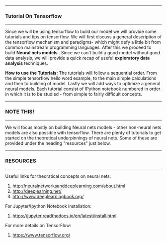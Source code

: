 -----
### Tutorial On Tensorflow
-----

<span> 
<p>Since we will be using tensorflow to build our model we will provide some tutorials and tips on tensorflow.
We will first discuss a general description of the tensorflow mechanism and paradigms- which might defy a little bit from common mainstream programming languages. After this  we proceed to build  <b> Neural nets models</b> . Since we can't build a good model without good data analysis, we will provide a quick recap of useful <b>exploratory data analysis</b> techniques.</p>
<p>
<b>How to use the Tutorials: </b>
The tutorials will follow a sequential order. From the simple tensorflow hello word example,  to the main simple calculations and then to building of model. Lastly we will add ways to optimize a general neural models. Each tutorial consist of IPython notebook numbered in order in which it is to be studied - from simple to fairly difficult concepts.
</p>

--------------
### NOTE THIS!
--------------
We will focus mostly on building  Neural nets models - other non-neural nets models are also possible with tensorflow. There are plenty of tutorials to get started on the theoretical underpinnings of neural nets. Some of these are provided under the heading "resources" just below.

--------------
### RESOURCES 
--------------
Useful links for theoratical concepts on neural nets:
  1. http://neuralnetworksanddeeplearning.com/about.html
  2. http://deeplearning.net/
  3. http://www.deeplearningbook.org/

For Jupyter/Ipython Notebook installation:
  1. https://jupyter.readthedocs.io/en/latest/install.html
  
For more details on TensorFlow:
  1. https://www.tensorflow.org/
 
</span>
